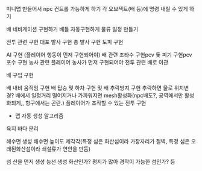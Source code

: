 ﻿미니맵 만들어서 npc 컨트롤 가능하게 하기
  각 오브젝트(배 등)에 명령 내릴 수 있게 하기

배 네비게이션 구현하기
  배들 자동구현하게 물류 일정 만들기

전투 관련 구현
  대포 발사 구현
  총 발사 구현
  도피 구현

AI 구현 (플레이어 행동이 먼저 구현되어야)
  배 관련
    조타수 구현pcv
    돛 피기 구현pcv
    포수 구현
  농사 관련
    플레이어 농사가 먼저 구현되어야
  전투 관련
    배로 이관

배 구입 구현

배 내비 움직임 구현
배 탑승 및 하차 구현 및 배 추락방지 구현
  추락하면 물로 위치변경?
  배에서 일정거리 떨어지거나 가까워지면 mesh활성화(npc배도?, 공역에서만 활성화되게,, 항구에서는 곤란.)
플레이어가 조작할 수 있는 전투 구현

- 맵 자동 생성 알고리즘

육지 바다 분리

해수면 생성
  해수면 높이도 제각각(특정 섬은 화산섬이라 가장자리가 절벽, 특정 섬은 오래된화산섬이라 쇄설류가 연안을 만듬)

섬
  산을 먼저 생성
  능선 생성
  화산인가? 평지가 많아 경작이 가능한 섬인가? 등

